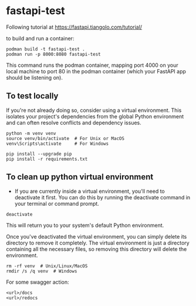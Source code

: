 # fastapi-test


Following tutorial at https://fastapi.tiangolo.com/tutorial/


to build and run a container:

```
podman build -t fastapi-test .
podman run -p 8000:8080 fastapi-test
```

This command runs the podman container, mapping port 4000 on your local machine to port 80 in the podman container (which your FastAPI app should be listening on).  
  
## To test locally

If you're not already doing so, consider using a virtual environment. This isolates your project's dependencies from the global Python environment and can often resolve conflicts and dependency issues.  
  
```
python -m venv venv
source venv/bin/activate  # For Unix or MacOS
venv\Scripts\activate     # For Windows

pip install --upgrade pip
pip install -r requirements.txt
```

## To clean up python virtual environment
- If you are currently inside a virtual environment, you'll need to deactivate it first. You can do this by running the deactivate command in your terminal or command prompt.  

```
deactivate
```


This will return you to your system's default Python environment.  
  
Once you've deactivated the virtual environment, you can simply delete its directory to remove it completely. The virtual environment is just a directory containing all the necessary files, so removing this directory will delete the environment.

```
rm -rf venv  # Unix/Linux/MacOS
rmdir /s /q venv  # Windows
```
For some swagger action:

```
<url>/docs
<url>/redocs
```
